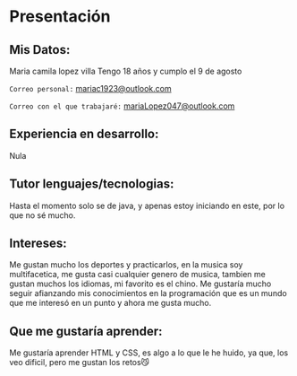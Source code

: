 # Presentación
## Mis Datos:
Maria camila lopez villa
Tengo 18 años y cumplo el 9 de agosto

`Correo personal:` mariac1923@outlook.com

`Correo con el que trabajaré:` mariaLopez047@outlook.com

## Experiencia en desarrollo:
Nula

## Tutor lenguajes/tecnologias:
Hasta el momento solo se de java, y apenas estoy iniciando en este, por lo que no sé mucho.

## Intereses:
Me gustan mucho los deportes y practicarlos, en la musica soy multifacetica, me gusta casi cualquier genero de musica, tambien me gustan muchos los idiomas, mi favorito es el chino.
Me gustaría mucho seguir afianzando mis conocimientos en la programación que es un mundo que me interesó en un punto y ahora me gusta mucho.

## Que me gustaría aprender:
Me gustaría aprender HTML y CSS, es algo a lo que le he huido, ya que, los veo dificil, pero me gustan los retos😼
